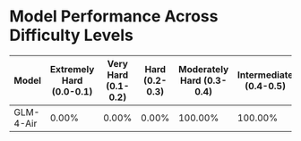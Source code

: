 # Model Performance Across Difficulty Levels

| Model | Extremely Hard (0.0-0.1) | Very Hard (0.1-0.2) | Hard (0.2-0.3) | Moderately Hard (0.3-0.4) | Intermediate (0.4-0.5) | Medium (0.5-0.6) | Moderately Easy (0.6-0.7) | Easy (0.7-0.8) | Very Easy (0.8-0.9) | Extremely Easy (0.9-1.0) | Average |
|-------|-------|-------|-------|-------|-------|-------|-------|-------|-------|-------|-------|
| GLM-4-Air | 0.00% | 0.00% | 0.00% | 100.00% | 100.00% | 0.00% | 100.00% | 100.00% | 0.00% | 100.00% | 50.00% |
